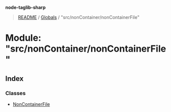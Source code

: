 **node-taglib-sharp**

> [README](../README.md) / [Globals](../globals.md) / "src/nonContainer/nonContainerFile"

# Module: "src/nonContainer/nonContainerFile"

## Index

### Classes

* [NonContainerFile](../classes/_src_noncontainer_noncontainerfile_.noncontainerfile.md)
